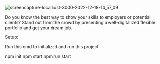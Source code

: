 ![screencapture-localhost-3000-2022-12-18-14_57_09](https://user-images.githubusercontent.com/104786100/208291238-fb31c3f5-3932-4ccb-a3c8-f341d7a6669b.png)

Do you know the best way to show your skills to employers or potential clients? Stand out from the crowd by presenting a well-digitalized flexible portfolio and get your dream job.

Setup:

Run this cmd to initialized and run this project

npm init
npm start
npm run start
